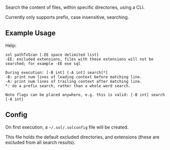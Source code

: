 Search the content of files, within specific directories, using a CLI.

Currently only supports prefix, case insensitive, searching.

## Example Usage

Help:
```
sol pathToScan [-EE space delimited list]
-EE: excluded extensions, files with these extensions will not be searched; for example -EE exe sql

During execution: [-B int] [-A int] search[*]
-B: print num lines of leading context before matching line.
-A: print num lines of trailing context after matching line.
*: do a prefix search, rather than a whole word search.

Note flags can be placed anywhere, e.g. this is valid: [-B int] search [-A int]
```

## Config
On first execution, a `~/.sol/.solconfig` file will be created.

This file holds the default excluded directories, and extensions (these are excluded from all search results).
